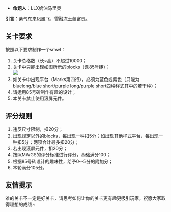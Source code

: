 - **命题人**：LLX奶油马里奥

**引言**：紫气东来凤凰飞，雪融冻土蕴富贵。

## 关卡要求

按照以下要求制作一个smwl：

1. 关卡总格数（长×高）不超过10000；
2. 关卡中只能出现如图所示的blocks（含85号砖）；
    <br><img src="/images/image48.png" />
3. 如关卡中出现平台（Marks第四行），必须为蓝色或紫色（只能为bluelong/blue short/purple long/purple short四种样式其中的若干种）；
4. 请运用85号砖制作有趣的设计；
5. 本关卡禁止使用滚屏元件。

## 评分规则

1. 违反尺寸限制，扣20分；
2. 出现规定以外的blocks，每出现一种扣5分；如出现其他样式平台，每出现一种扣5分；两项合计最多扣20分；
3. 若出现滚屏元件，扣20分；
4. 按照MWGS的评分标准进行评分，基础满分100；
5. 根据85号砖设计的趣味性，给予0～5分的附加分；
6. 本轮满分105分。

## 友情提示

难的关卡不一定是好关卡，请思考如何让你的关卡更有趣更吸引玩家。祝愿大家取得理想的成绩~